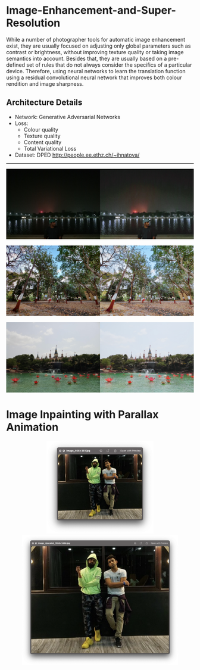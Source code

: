 # Image-Enhancement-and-Super-Resolution
<p>While a number of photographer tools for automatic image enhancement exist, they are usually focused on adjusting only global parameters such as contrast or brightness, without improving texture quality or taking image semantics into account. Besides that, they are usually based on a pre-defined set of rules that do not always consider the specifics of a particular device. Therefore, using neural networks to learn the translation function using a residual convolutional neural network that improves both colour rendition and image sharpness.</p>

## Architecture Details
- Network: Generative Adversarial Networks
- Loss: 
    - Colour quality
    - Texture quality
    - Content quality
    - Total Variational Loss
- Dataset: DPED http://people.ee.ethz.ch/~ihnatova/

---

<p align="center">
  <img src="assets/before_after_Image1.jpg" width="750">
</p>
<p align="center">
  <img src="assets/before_after_Image2.jpg" width="750">
</p>
<p align="center">
  <img src="assets/before_after_Image3.jpg" width="750">
</p>

# Image Inpainting with Parallax Animation

<p align="center">
    <img src="assets/sr1.png" height="250">
    <img src="assets/sr2.png" height="350">
</p>


